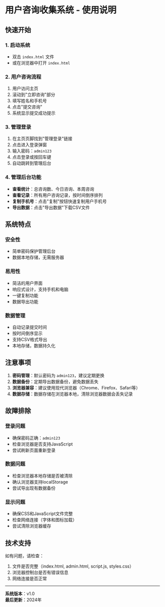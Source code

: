 # 用户咨询收集系统 - 使用说明

## 快速开始

### 1. 启动系统
- 双击 `index.html` 文件
- 或在浏览器中打开 `index.html`

### 2. 用户咨询流程
1. 用户访问主页
2. 滚动到"立即咨询"部分
3. 填写姓名和手机号
4. 点击"提交咨询"
5. 系统显示提交成功提示

### 3. 管理登录
1. 在主页页脚找到"管理登录"链接
2. 点击进入登录弹窗
3. 输入密码：`admin123`
4. 点击登录或按回车键
5. 自动跳转到管理后台

### 4. 管理后台功能
- **查看统计**：总咨询数、今日咨询、本周咨询
- **查看记录**：所有用户咨询记录，按时间倒序排列
- **复制手机号**：点击"复制"按钮快速复制用户手机号
- **导出数据**：点击"导出数据"下载CSV文件

## 系统特点

### 安全性
- 简单密码保护管理后台
- 数据本地存储，无需服务器

### 易用性
- 简洁的用户界面
- 响应式设计，支持手机和电脑
- 一键复制功能
- 数据导出功能

### 数据管理
- 自动记录提交时间
- 按时间倒序显示
- 支持CSV格式导出
- 本地存储，数据持久化

## 注意事项

1. **密码管理**：默认密码为 `admin123`，建议定期更换
2. **数据备份**：定期导出数据备份，避免数据丢失
3. **浏览器兼容**：建议使用现代浏览器（Chrome、Firefox、Safari等）
4. **数据存储**：数据存储在浏览器本地，清除浏览器数据会丢失记录

## 故障排除

### 登录问题
- 确保密码正确：`admin123`
- 检查浏览器是否支持JavaScript
- 尝试刷新页面重新登录

### 数据问题
- 检查浏览器本地存储是否被清除
- 确认浏览器支持localStorage
- 尝试导出现有数据备份

### 显示问题
- 确保CSS和JavaScript文件完整
- 检查网络连接（字体和图标加载）
- 尝试清除浏览器缓存

## 技术支持

如有问题，请检查：
1. 文件是否完整（index.html, admin.html, script.js, styles.css）
2. 浏览器控制台是否有错误信息
3. 网络连接是否正常

---

**系统版本**：v1.0  
**最后更新**：2024年 